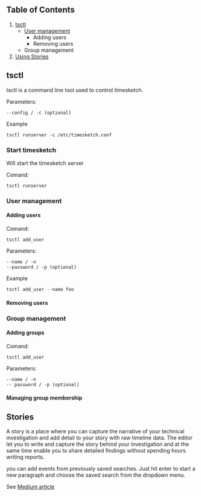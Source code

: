 ## Table of Contents
1. [tsctl](#tsctl)
   - [User management](#User-management)
     - Adding users
     - Removing users
   - Group management
3. [Using Stories](#stories)

## tsctl

tsctl is a command line tool used to control timesketch.

Parameters:
```
--config / -c (optional)
```

Example
```
tsctl runserver -c /etc/timesketch.conf
```


### Start timesketch

Will start the timesketch server

Comand:
```
tsctl runserver
```

### User management

#### Adding users

Comand:
```
tsctl add_user
```

Parameters:
```
--name / -n
--password / -p (optional)
```

Example
```
tsctl add_user --name foo
```

#### Removing users

### Group management

#### Adding groups

Comand:
```
tsctl add_user
```

Parameters:
```
--name / -n
-- password / -p (optional)
```

#### Managing group membership

## Stories

A story is a place where you can capture the narrative of your technical investigation and add detail to your story with raw timeline data.
The editor let you to write and capture the story behind your investigation and at the same time enable you to share detailed findings without spending hours writing reports.

you can add events from previously saved searches. 
Just hit enter to start a new paragraph and choose the saved search from the dropdown menu.

See [Medium article](https://medium.com/timesketch/timesketch-2016-7-db3083e78156)
